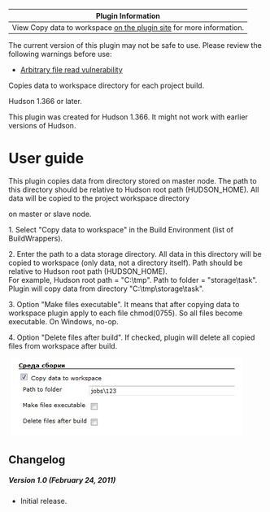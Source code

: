 | Plugin Information                                                                                                               |
|----------------------------------------------------------------------------------------------------------------------------------|
| View Copy data to workspace [on the plugin site](https://plugins.jenkins.io/copy-data-to-workspace-plugin) for more information. |

The current version of this plugin may not be safe to use. Please review
the following warnings before use:

-   [Arbitrary file read
    vulnerability](https://www.jenkins.io/security/advisory/2020-09-16/#SECURITY-1966)

  

Copies data to workspace directory for each project build.

Hudson 1.366 or later.

This plugin was created for Hudson 1.366. It might not work with earlier
versions of Hudson.

# User guide

This plugin copies data from directory stored on master node. The path
to this directory should be relative to Hudson root path (HUDSON\_HOME).
All data will be copied to the project workspace directory

on master or slave node.

1\. Select "Copy data to workspace" in the Build Environment (list of
BuildWrappers).

2\. Enter the path to a data storage directory. All data in this
directory will be copied to workspace (only data, not a directory
itself). Path should be relative to Hudson root path (HUDSON\_HOME).  
For example, Hudson root path = "C:\\tmp". Path to folder =
"storage\\task". Plugin will copy data from directory
"C:\\tmp\\storage\\task".

3\. Option "Make files executable". It means that after copying data to
workspace plugin apply to each file chmod(0755). So all files become
executable. On Windows, no-op.

4\. Option "Delete files after build". If checked, plugin will delete all
copied files from workspace after build.

﻿
![](docs/images/copy_to.jpg)

## Changelog

##### Version 1.0 (February 24, 2011)

-   Initial release.
